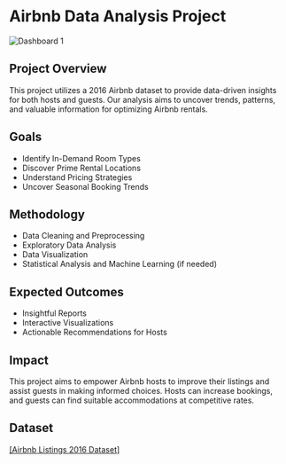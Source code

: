 # Airbnb Data Analysis Project

![Dashboard 1](https://github.com/IzzatHaqeemi/Tableau-Mini-Project/assets/142320760/0f2fbcfd-51a2-4e3f-9c26-8e05ac160f41)

## Project Overview
This project utilizes a 2016 Airbnb dataset to provide data-driven insights for both hosts and guests. Our analysis aims to uncover trends, patterns, and valuable information for optimizing Airbnb rentals.

## Goals
- Identify In-Demand Room Types
- Discover Prime Rental Locations
- Understand Pricing Strategies
- Uncover Seasonal Booking Trends

## Methodology
- Data Cleaning and Preprocessing
- Exploratory Data Analysis
- Data Visualization
- Statistical Analysis and Machine Learning (if needed)

## Expected Outcomes
- Insightful Reports
- Interactive Visualizations
- Actionable Recommendations for Hosts

## Impact
This project aims to empower Airbnb hosts to improve their listings and assist guests in making informed choices. Hosts can increase bookings, and guests can find suitable accommodations at competitive rates.

## Dataset 
<a href='https://www.kaggle.com/datasets/alexanderfreberg/airbnb-listings-2016-dataset/' styles="color:white;">[Airbnb Listings 2016 Dataset]</a><br>

